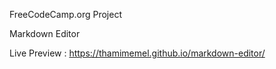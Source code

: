 FreeCodeCamp.org Project

Markdown Editor

Live Preview : https://thamimemel.github.io/markdown-editor/
